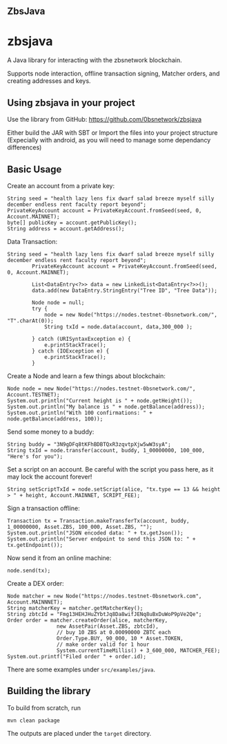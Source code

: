 ## ZbsJava

# zbsjava
A Java library for interacting with the zbsnetwork blockchain.

Supports node interaction, offline transaction signing, Matcher orders, and creating addresses and keys.

## Using zbsjava in your project

Use the library from GitHub: https://github.com/0bsnetwork/zbsjava

Either build the JAR with SBT or Import the files into your project structure (Expecially with android, as you will need to manage some dependancy differences)

## Basic Usage
Create an account from a private key:
```
String seed = "health lazy lens fix dwarf salad breeze myself silly december endless rent faculty report beyond";
PrivateKeyAccount account = PrivateKeyAccount.fromSeed(seed, 0, Account.MAINNET);
byte[] publicKey = account.getPublicKey();
String address = account.getAddress();
```

Data Transaction:

```
String seed = "health lazy lens fix dwarf salad breeze myself silly december endless rent faculty report beyond";
        PrivateKeyAccount account = PrivateKeyAccount.fromSeed(seed, 0, Account.MAINNET);

        List<DataEntry<?>> data = new LinkedList<DataEntry<?>>();
        data.add(new DataEntry.StringEntry("Tree ID", "Tree Data"));

        Node node = null;
        try {
            node = new Node("https://nodes.testnet-0bsnetwork.com/", "T".charAt(0));
            String txId = node.data(account, data,300_000 );

        } catch (URISyntaxException e) {
            e.printStackTrace();
        } catch (IOException e) {
            e.printStackTrace();
        }
```

Create a Node and learn a few things about blockchain:
```
Node node = new Node("https://nodes.testnet-0bsnetwork.com/", Account.TESTNET);
System.out.println("Current height is " + node.getHeight());
System.out.println("My balance is " + node.getBalance(address));
System.out.println("With 100 confirmations: " + node.getBalance(address, 100));
```

Send some money to a buddy:
```
String buddy = "3N9gDFq8tKFhBDBTQxR3zqvtpXjw5wW3syA";
String txId = node.transfer(account, buddy, 1_00000000, 100_000, "Here's for you");
```

Set a script on an account. Be careful with the script you pass here, as it may lock the account forever!
```
String setScriptTxId = node.setScript(alice, "tx.type == 13 && height > " + height, Account.MAINNET, SCRIPT_FEE);
```

Sign a transaction offline:
```
Transaction tx = Transaction.makeTransferTx(account, buddy, 1_00000000, Asset.ZBS, 100_000, Asset.ZBS, "");
System.out.println("JSON encoded data: " + tx.getJson());
System.out.println("Server endpoint to send this JSON to: " + tx.getEndpoint());
```

Now send it from an online machine:
```
node.send(tx);
```

Create a DEX order:
```
Node matcher = new Node("https://nodes.testnet-0bsnetwork.com", Account.MAINNNET);
String matcherKey = matcher.getMatcherKey();
String zbtcId = "Fmg13HEHJHuZYbtJq8Da8wifJENq8uBxDuWoP9pVe2Qe";
Order order = matcher.createOrder(alice, matcherKey,
                new AssetPair(Asset.ZBS, zbtcId),
                // buy 10 ZBS at 0.00090000 ZBTC each
                Order.Type.BUY, 90_000, 10 * Asset.TOKEN,
                // make order valid for 1 hour
                System.currentTimeMillis() + 3_600_000, MATCHER_FEE);
System.out.printf("Filed order " + order.id);
```
There are some examples under `src/examples/java`.

## Building the library

To build from scratch, run

```
mvn clean package
```

The outputs are placed under the `target` directory.
